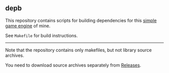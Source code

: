 ## depb

This repository contains scripts for building dependencies for this [simple game engine](https://github.com/HolyBlackCat/imp-re) of mine.

See `Makefile` for build instructions.

---

Note that the repository contains only makefiles, but not library source archives.

You need to download source archives separately from [Releases](https://github.com/HolyBlackCat/depb/releases).
